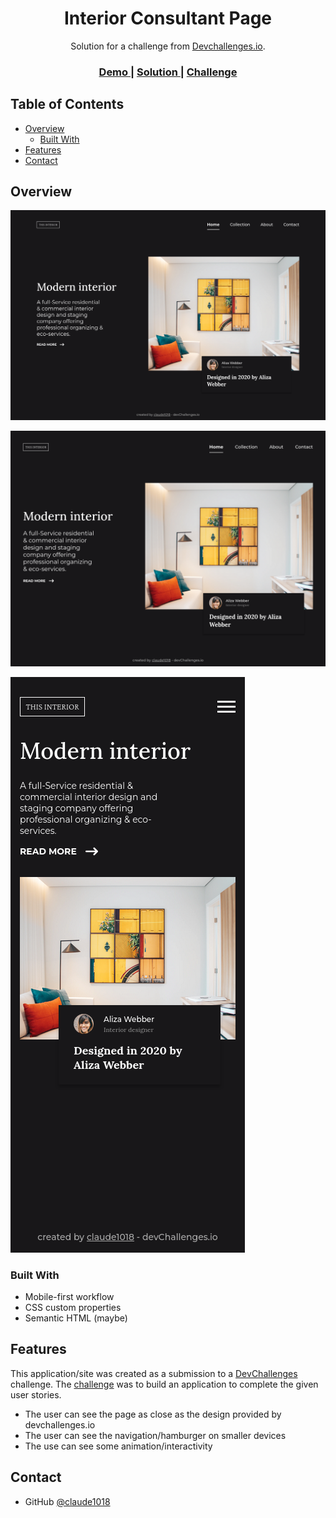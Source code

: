 
<h1 align="center">Interior Consultant Page</h1>

<div align="center">
   Solution for a challenge from  <a href="http://devchallenges.io" target="_blank">Devchallenges.io</a>.
</div>

<div align="center">
  <h3>
    <a href="https://claude1018.github.io/interior-consultant/">
      Demo
    </a>
    <span> | </span>
    <a href="https://devchallenges.io/solutions/ndozTmGQYW326c2tD9bb">
      Solution
    </a>
    <span> | </span>
    <a href="https://devchallenges.io/challenges/Jymh2b2FyebRTUljkNcb">
      Challenge
    </a>
  </h3>
</div>

<!-- TABLE OF CONTENTS -->

## Table of Contents

- [Overview](#overview)
  - [Built With](#built-with)
- [Features](#features)
- [Contact](#contact)

<!-- OVERVIEW -->

## Overview

![screenshot](./screenshot-1440.png)

![screenshot](./screenshot-1280.png)

![screenshot](./screenshot-375.png)


### Built With

- Mobile-first workflow
- CSS custom properties
- Semantic HTML (maybe)

## Features

<!-- List the features of your application or follow the template. Don't share the figma file here :) -->

This application/site was created as a submission to a [DevChallenges](https://devchallenges.io/challenges) challenge. The [challenge](https://devchallenges.io/challenges/Jymh2b2FyebRTUljkNcb) was to build an application to complete the given user stories.

- The user can see the page as close as the design provided by devchallenges.io
- The user can see the navigation/hamburger on smaller devices
- The use can see some animation/interactivity


## Contact

- GitHub [@claude1018](https://github.com/claude1018)
